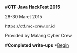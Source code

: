#**CTF Java HackFest 2015**

28-30 Maret 2015

https://ctf.mc-crew.or.id

Provided by Malang Cyber Crew

#**Completed write-ups**
*[Begin](https://github.com/MrDoel/write-ups-2015/tree/master/ctf-javahackfest-2015/begin)
